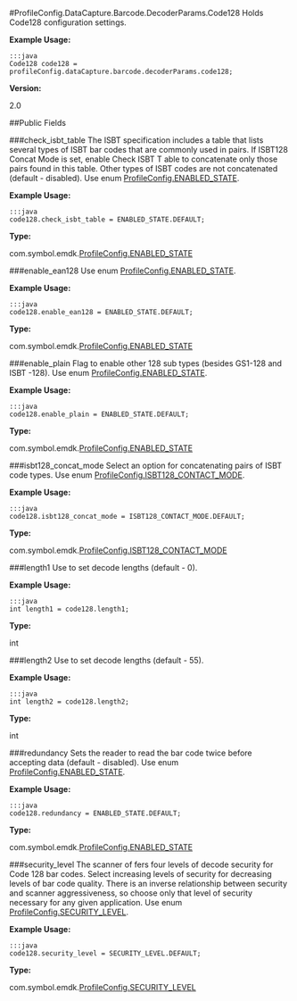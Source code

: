 #ProfileConfig.DataCapture.Barcode.DecoderParams.Code128
Holds Code128 configuration settings.

**Example Usage:**

	:::java
	Code128 code128 = profileConfig.dataCapture.barcode.decoderParams.code128;


**Version:**

2.0

##Public Fields

###check_isbt_table
The ISBT specification includes a table that lists several types of ISBT bar codes that are commonly used in pairs. If ISBT128 Concat Mode is set, enable Check ISBT T able to concatenate only those pairs found in this table. Other types of ISBT codes are not concatenated (default - disabled). Use enum [ProfileConfig.ENABLED_STATE](ProfileConfig.ENABLED_STATE).

**Example Usage:**

	:::java
	code128.check_isbt_table = ENABLED_STATE.DEFAULT;


**Type:**

com.symbol.emdk.[ProfileConfig.ENABLED_STATE](ProfileConfig.ENABLED_STATE)

###enable_ean128
Use enum [ProfileConfig.ENABLED_STATE](ProfileConfig.ENABLED_STATE).

**Example Usage:**

	:::java
	code128.enable_ean128 = ENABLED_STATE.DEFAULT;


**Type:**

com.symbol.emdk.[ProfileConfig.ENABLED_STATE](ProfileConfig.ENABLED_STATE)

###enable_plain
Flag to enable other 128 sub types (besides GS1-128 and ISBT -128). Use enum [ProfileConfig.ENABLED_STATE](ProfileConfig.ENABLED_STATE).

**Example Usage:**

	:::java
	code128.enable_plain = ENABLED_STATE.DEFAULT;


**Type:**

com.symbol.emdk.[ProfileConfig.ENABLED_STATE](ProfileConfig.ENABLED_STATE)

###isbt128_concat_mode
Select an option for concatenating pairs of ISBT code types. Use enum [ProfileConfig.ISBT128_CONTACT_MODE](ProfileConfig.ISBT128_CONTACT_MODE).

**Example Usage:**

	:::java
	code128.isbt128_concat_mode = ISBT128_CONTACT_MODE.DEFAULT;


**Type:**

com.symbol.emdk.[ProfileConfig.ISBT128_CONTACT_MODE](ProfileConfig.ISBT128_CONTACT_MODE)

###length1
Use to set decode lengths (default - 0).

**Example Usage:**

	:::java
	int length1 = code128.length1;



**Type:**

int


###length2
Use to set decode lengths (default - 55).

**Example Usage:**

	:::java
	int length2 = code128.length2;


**Type:**

int

###redundancy
Sets the reader to read the bar code twice before accepting data (default - disabled). Use enum [ProfileConfig.ENABLED_STATE](ProfileConfig.ENABLED_STATE).

**Example Usage:**

	:::java
	code128.redundancy = ENABLED_STATE.DEFAULT;


**Type:**

com.symbol.emdk.[ProfileConfig.ENABLED_STATE](ProfileConfig.ENABLED_STATE)

###security_level
The scanner of fers four levels of decode security for Code 128 bar codes. Select increasing levels of security for decreasing levels of bar code quality. There is an inverse relationship between security and scanner aggressiveness, so choose only that level of security necessary for any given application. Use enum [ProfileConfig.SECURITY_LEVEL](ProfileConfig.SECURITY_LEVEL).

**Example Usage:**

	:::java
	code128.security_level = SECURITY_LEVEL.DEFAULT;




**Type:**

com.symbol.emdk.[ProfileConfig.SECURITY_LEVEL](ProfileConfig.SECURITY_LEVEL)

